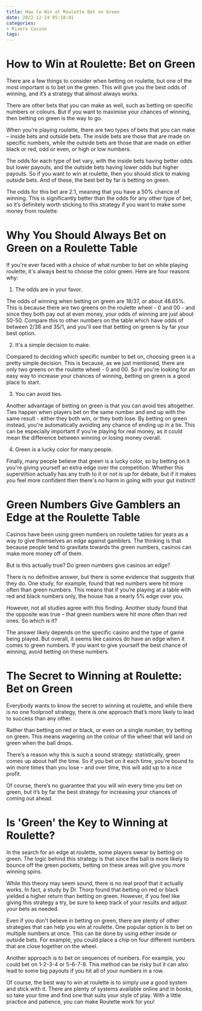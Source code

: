 ```yaml
---
title: How to Win at Roulette Bet on Green
date: 2022-12-24 05:18:01
categories:
- Rivers Casino
tags:
---
```



#  How to Win at Roulette: Bet on Green

There are a few things to consider when betting on roulette, but one of the most important is to bet on the green. This will give you the best odds of winning, and it’s a strategy that almost always works.

There are other bets that you can make as well, such as betting on specific numbers or colours. But if you want to maximise your chances of winning, then betting on green is the way to go.

When you’re playing roulette, there are two types of bets that you can make – inside bets and outside bets. The inside bets are those that are made on specific numbers, while the outside bets are those that are made on either black or red, odd or even, or high or low numbers.

The odds for each type of bet vary, with the inside bets having better odds but lower payouts, and the outside bets having lower odds but higher payouts. So if you want to win at roulette, then you should stick to making outside bets. And of these, the best bet by far is betting on green.

The odds for this bet are 2:1, meaning that you have a 50% chance of winning. This is significantly better than the odds for any other type of bet, so it’s definitely worth sticking to this strategy if you want to make some money from roulette.

#  Why You Should Always Bet on Green on a Roulette Table

If you're ever faced with a choice of what number to bet on while playing roulette, it's always best to choose the color green. Here are four reasons why:

1. The odds are in your favor.

The odds of winning when betting on green are 18/37, or about 48.65%. This is because there are two greens on the roulette wheel - 0 and 00 - and since they both pay out at even money, your odds of winning are just about 50-50. Compare this to other numbers on the table which have odds of between 2/38 and 35/1, and you'll see that betting on green is by far your best option.

2. It's a simple decision to make.

Compared to deciding which specific number to bet on, choosing green is a pretty simple decision. This is because, as we just mentioned, there are only two greens on the roulette wheel - 0 and 00. So if you're looking for an easy way to increase your chances of winning, betting on green is a good place to start.

3. You can avoid ties.

Another advantage of betting on green is that you can avoid ties altogether. Ties happen when players bet on the same number and end up with the same result - either they both win, or they both lose. By betting on green instead, you're automatically avoiding any chance of ending up in a tie. This can be especially important if you're playing for real money, as it could mean the difference between winning or losing money overall.

4. Green is a lucky color for many people.

Finally, many people believe that green is a lucky color, so by betting on it you're giving yourself an extra edge over the competition. Whether this superstition actually has any truth to it or not is up for debate, but if it makes you feel more confident then there's no harm in going with your gut instinct!

#  Green Numbers Give Gamblers an Edge at the Roulette Table

Casinos have been using green numbers on roulette tables for years as a way to give themselves an edge against gamblers. The thinking is that because people tend to gravitate towards the green numbers, casinos can make more money off of them.

But is this actually true? Do green numbers give casinos an edge?

There is no definitive answer, but there is some evidence that suggests that they do. One study, for example, found that red numbers were hit more often than green numbers. This means that if you’re playing at a table with red and black numbers only, the house has a nearly 5% edge over you.

However, not all studies agree with this finding. Another study found that the opposite was true – that green numbers were hit more often than red ones. So which is it?

The answer likely depends on the specific casino and the type of game being played. But overall, it seems like casinos do have an edge when it comes to green numbers. If you want to give yourself the best chance of winning, avoid betting on these numbers.

#  The Secret to Winning at Roulette: Bet on Green

Everybody wants to know the secret to winning at roulette, and while there is no one foolproof strategy, there is one approach that’s more likely to lead to success than any other.

Rather than betting on red or black, or even on a single number, try betting on green. This means wagering on the colour of the wheel that will land on green when the ball drops.

There’s a reason why this is such a sound strategy: statistically, green comes up about half the time. So if you bet on it each time, you’re bound to win more times than you lose – and over time, this will add up to a nice profit.

Of course, there’s no guarantee that you will win every time you bet on green, but it’s by far the best strategy for increasing your chances of coming out ahead.

#  Is 'Green' the Key to Winning at Roulette?

In the search for an edge at roulette, some players swear by betting on green. The logic behind this strategy is that since the ball is more likely to bounce off the green pockets, betting on these areas will give you more winning spins.

While this theory may seem sound, there is no real proof that it actually works. In fact, a study by Dr. Thorp found that betting on red or black yielded a higher return than betting on green. However, if you feel like giving this strategy a try, be sure to keep track of your results and adjust your bets as needed.

Even if you don't believe in betting on green, there are plenty of other strategies that can help you win at roulette. One popular option is to bet on multiple numbers at once. This can be done by using either inside or outside bets. For example, you could place a chip on four different numbers that are close together on the wheel.

Another approach is to bet on sequences of numbers. For example, you could bet on 1-2-3-4 or 5-6-7-8. This method can be risky but it can also lead to some big payouts if you hit all of your numbers in a row.

Of course, the best way to win at roulette is to simply use a good system and stick with it. There are plenty of systems available online and in books, so take your time and find one that suits your style of play. With a little practice and patience, you can make Roulette work for you!
